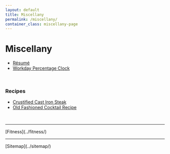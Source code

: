 ```yaml
---
layout: default
title: Miscellany
permalink: /miscellany/
container_class: miscellany-page
---
```

# Miscellany

* [Résumé](../assets/resume.pdf)
* [Workday Percentage Clock](../workday-percentage-clock/)
<br>

### Recipes
* [Crustified Cast Iron Steak](../crustified-cast-iron-steak/)
* [Old Fashioned Cocktail Recipe](../old-fashioned-recipe/)

<br>
<hr>
[Fitness](../fitness/)
<br>
<hr>
[Sitemap](../sitemap/)
